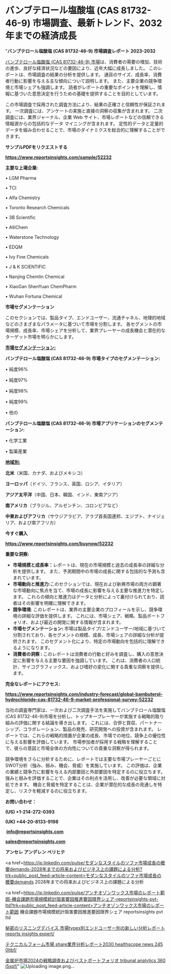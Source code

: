 # バンブテロール塩酸塩 (CAS 81732-46-9) 市場調査、最新トレンド、2032 年までの経済成長

"<strong>バンブテロール塩酸塩 (CAS 81732-46-9) 市場調査レポート 2023-2032</strong>

<a href=https://www.reportsinsights.com/sample/52232>バンブテロール塩酸塩 (CAS 81732-46-9) 市場</a>は、消費者の需要の増加、技術の進歩、良好な経済状況などの要因により、近年大幅に成長しました。 このレポートは、市場調査の結果の分析を提供します。 通貨のサイズ、成長率、消費者行動に影響を与える主な傾向について説明します。 また、主要企業の競争環境と市場シェアも強調します。 読者がレポートの重要なポイントを理解し、情報に基づいた意思決定を行うための基礎を提供することを目的としています。

この市場調査で採用された調査方法により、結果の正確さと信頼性が保証されます。 一次調査には、アンケートの実施と直接の洞察の収集が含まれます。 二次調査には、業界ジャーナル、企業 Web サイト、市場レポートなどの信頼できる情報源からの包括的なデータ マイニングが含まれます。 定性的データと定量的データを組み合わせることで、市場のダイナミクスを総合的に理解することができます。

<strong><b>サンプルPDFをリクエストする</b></strong>

<a href=https://www.reportsinsights.com/sample/52232><strong><u>https://www.reportsinsights.com/sample/52232</u></strong></a>

<strong>主要な上場企業:</strong>

• LGM Pharma

• TCI

• Alfa Chemistry

• Toronto Research Chemicals

• 3B Scientific

• AlliChem

• Waterstone Technology

• EDQM

• Ivy Fine Chemicals

• J & K SCIENTIFIC

• Nanjing Chemlin Chemical

• XiaoGan ShenYuan ChemPharm

• Wuhan Fortuna Chemical

<strong>市場セグメンテーション</strong>

このセクションでは、製品タイプ、エンドユーザー、流通チャネル、地理的地域などのさまざまなパラメータに基づいて市場を分割します。 各セグメントの市場規模、成長率、市場シェアを分析して、業界プレーヤーの成長機会と潜在的なターゲット市場を明らかにします。

<strong><u>市場セグメンテーション</u></strong><strong><u>:</u></strong>

<strong>バンブテロール塩酸塩 (CAS 81732-46-9) 市場タイプのセグメンテーション:</strong>

• 純度96%

• 純度97%

• 純度98%

• 純度99%

• 他の

<strong>バンブテロール塩酸塩 (CAS 81732-46-9) 市場アプリケーションのセグメンテーション:</strong>

• 化学工業

• 製薬産業

<strong><u>地域別</u></strong><strong><u>:</u></strong>

<strong>北米</strong>（米国、カナダ、およびメキシコ）

<strong>ヨーロッパ</strong>（ドイツ、フランス、英国、ロシア、イタリア）

<strong>アジア太平洋</strong>（中国、日本、韓国、インド、東南アジア）

<strong>南アメリカ</strong>（ブラジル、アルゼンチン、コロンビアなど）

<strong>中東およびアフリカ</strong>（サウジアラビア、アラブ首長国連邦、エジプト、ナイジェリア、および南アフリカ）

<strong>今すぐ購入</strong>

<a href=https://www.reportsinsights.com/buynow/52232><strong><u>https://www.reportsinsights.com/buynow/52232</u></strong></a>

<strong>重要な洞察:</strong>
<ul>
  <li><strong>市場規模と成長率：</strong>レポートは、現在の市場規模と過去の成長率の詳細な分析を提供します。 また、予測期間中の市場の成長に関する包括的な予測も含まれています。</li>
  <li><strong>市場動向と推進力:</strong>このセクションでは、現在および新興市場の両方の顕著な市場動向に焦点を当て、市場の成長に影響を与える主要な推進力を特定します。 これらの傾向と推進力はデータと分析によって裏付けられており、読者はその影響を明確に理解できます。</li>
  <li><strong>競争環境</strong>: このレポートは、業界の主要企業のプロフィールを示し、競争環境の詳細な評価を提供します。 これには、市場シェア、戦略、製品ポートフォリオ、および最近の開発に関する情報が含まれます。</li>
  <li><strong>市場セグメンテーション: </strong>市場は製品タイプ/エンドユーザー/地域に基づいて分割されており、各セグメントの規模、成長、市場シェアの詳細な分析が提供されます。 このセグメント化により、特定の市場動向を包括的に理解できるようになります。</li>
  <li><strong>消費者の洞察 : </strong>このレポートは消費者の行動と好みを調査し、購入の意思決定に影響を与える主要な要因を強調しています。 これは、消費者の人口統計、サイコグラフィックス、および嗜好の変化に関する貴重な洞察を提供します。</li>
</ul>
<strong>完全なレポートにアクセス:</strong>

<a href=https://www.reportsinsights.com/industry-forecast/global-bambuterol-hydrochloride-cas-81732-46-9-market-professional-survey-52232><strong><u><b>https://www.reportsinsights.com/industry-forecast/global-bambuterol-hydrochloride-cas-81732-46-9-market-professional-survey-52232</b></u></strong></a>

当社の調査専門家は、一次および二次調査手法を実施してバンブテロール塩酸塩 (CAS 81732-46-9)市場を分析し、トップキープレーヤーが実施する戦略的取り組みの評価に関する結論を導き出します。 これには、合併と買収、パートナーシップ、コラボレーション、製品の発売、研究開発への投資が含まれます。 レポートでは、これらの戦略的措置が企業の成長、市場での地位、競争上の優位性に与える影響を評価しています。 市場参加者が採用する戦略を理解することで、彼らの意図と市場全体の方向性についての貴重な洞察が得られます。

競争環境をさらに分析するために、レポートでは主要な市場プレーヤーごとにSWOT分析（強み、弱み、機会、脅威）を実施しています。 この評価は、企業の業績と競争力に影響を与える内部要因と外部要因を特定するのに役立ちます。 強みと弱みを評価することで、企業はその利点を活用し、改善が必要な領域に対処できます。 機会と脅威を特定することは、企業が潜在的な成長の見通しを特定し、リスクを軽減するのに役立ちます。

<strong>お問い合わせ：</strong>

<strong>(US) +1-214-272-0393</strong>

<strong>(UK) +44-20-8133-9198</strong>

<strong> </strong><a href=info@reportsinsights.com><strong><u>info@reportsinsights.com</u></strong></a>

<a href=sales@reportsinsights.com><strong><u>sales@reportsinsights.com</u></strong></a>

<strong>アンセレ アンデレン ベリヒテ</strong>

<a href=https://jp.linkedin.com/pulse/モダンなスタイルのソファ市場成長の概要demands-2028年までの将来およびビジネス上の課題による分析?trk=public_post_feed-article-content>モダンなスタイルのソファ市場成長の概要demands 2028年までの将来およびビジネス上の課題による分析</a>

<a href=https://jp.linkedin.com/pulse/アンチオゾンワックス市場のレポート範囲-機会課題市場規模統計阻害要因推進要因限界シェア-reportsinsights-pvt-ltd?trk=public_post_feed-article-content>アンチオゾンワックス市場のレポート範囲 機会課題市場規模統計阻害要因推進要因限界シェア reportsinsights pvt ltd</a>

<a href=https://www.linkedin.com/pulse/秘密のリスニングデバイス-市場types別エンドユーザー別の新しい分析レポート-reports-insights-expert/>秘密のリスニングデバイス 市場types別エンドユーザー別の新しい分析レポート reports insights expert/</a>

<a href=https://www.linkedin.com/pulse/テクニカルフォーム市場-share業界分析レポート2030-healthscope-news-245-0ltbf/>テクニカルフォーム市場 share業界分析レポート2030 healthscope news 245 0ltbf/</a>

<a href=https://www.linkedin.com/pulse/金属炉市場2024の戦略調査およびベストポートフォリオ-tribunal-analytics-360-i5xpf/>金属炉市場2024の戦略調査およびベストポートフォリオ tribunal analytics 360 i5xpf/</a>"
![Uploading image.png…]()
